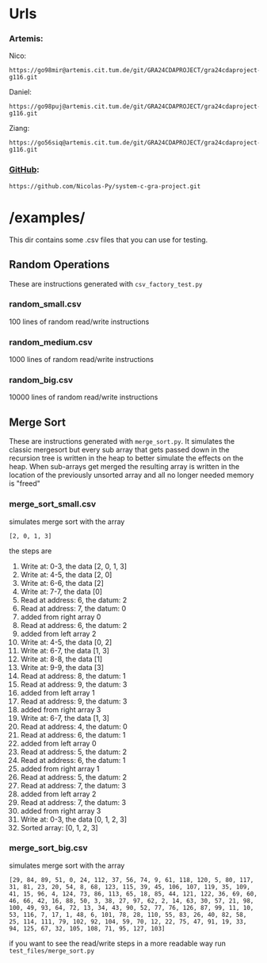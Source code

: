 #

# Urls
### Artemis:
Nico:
```
https://go98mir@artemis.cit.tum.de/git/GRA24CDAPROJECT/gra24cdaproject-g116.git
```
Daniel:
```
https://go98puj@artemis.cit.tum.de/git/GRA24CDAPROJECT/gra24cdaproject-g116.git
```
Ziang:
```
https://go56siq@artemis.cit.tum.de/git/GRA24CDAPROJECT/gra24cdaproject-g116.git
```
### [GitHub](https://github.com/Nicolas-Py/system-c-gra-project.git):
```
https://github.com/Nicolas-Py/system-c-gra-project.git
```


# /examples/
This dir contains some .csv files that you can use for testing. 
## Random Operations
These are instructions generated with `csv_factory_test.py`
### random_small.csv
100 lines of random read/write instructions
### random_medium.csv
1000 lines of random read/write instructions
### random_big.csv
10000 lines of random read/write instructions

## Merge Sort
These are instructions generated with `merge_sort.py`. It simulates the classic mergesort but every sub array that gets
passed down in the recursion tree is written in the heap to better simulate the effects on the heap. When sub-arrays get merged
the resulting array is written in the location of the previously unsorted array and all no longer needed memory is "freed"
### merge_sort_small.csv
simulates merge sort with the array 

`[2, 0, 1, 3]`

the steps are
1. Write at: 0-3, the data [2, 0, 1, 3]
2. Write at: 4-5, the data [2, 0]
3. Write at: 6-6, the data [2]
4. Write at: 7-7, the data [0]
5. Read at address: 6, the datum: 2
6. Read at address: 7, the datum: 0
7. added from right array 0
8. Read at address: 6, the datum: 2
9. added from left array 2
10. Write at: 4-5, the data [0, 2]
11. Write at: 6-7, the data [1, 3]
12. Write at: 8-8, the data [1]
13. Write at: 9-9, the data [3]
14. Read at address: 8, the datum: 1
15. Read at address: 9, the datum: 3
16. added from left array 1
17. Read at address: 9, the datum: 3
18. added from right array 3
19. Write at: 6-7, the data [1, 3]
20. Read at address: 4, the datum: 0
21. Read at address: 6, the datum: 1
22. added from left array 0
23. Read at address: 5, the datum: 2
24. Read at address: 6, the datum: 1
25. added from right array 1
26. Read at address: 5, the datum: 2
27. Read at address: 7, the datum: 3
28. added from left array 2
29. Read at address: 7, the datum: 3
30. added from right array 3
31. Write at: 0-3, the data [0, 1, 2, 3]
32. Sorted array: [0, 1, 2, 3]

### merge_sort_big.csv
simulates merge sort with the array

`[29, 84, 89, 51, 0, 24, 112, 37, 56, 74, 9, 61, 118, 120, 5, 80, 117, 31, 81, 23, 20, 54, 8, 68, 123, 115, 39, 45, 106, 107, 119, 35, 109, 41, 15, 96, 4, 124, 73, 86, 113, 65, 18, 85, 44, 121, 122, 36, 69, 60, 46, 66, 42, 16, 88, 50, 3, 38, 27, 97, 62, 2, 14, 63, 30, 57, 21, 98, 100, 49, 93, 64, 72, 13, 34, 43, 90, 52, 77, 76, 126, 87, 99, 11, 10, 53, 116, 7, 17, 1, 48, 6, 101, 78, 28, 110, 55, 83, 26, 40, 82, 58, 25, 114, 111, 79, 102, 92, 104, 59, 70, 12, 22, 75, 47, 91, 19, 33, 94, 125, 67, 32, 105, 108, 71, 95, 127, 103]`

if you want to see the read/write steps in a more readable way run `test_files/merge_sort.py`